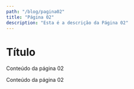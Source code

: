 ```yaml
---
path: "/blog/pagina02"
title: "Página 02"
description: "Esta é a descrição da Página 02"
---
```


# Título

Conteúdo da página 02

Conteúdo da página 02